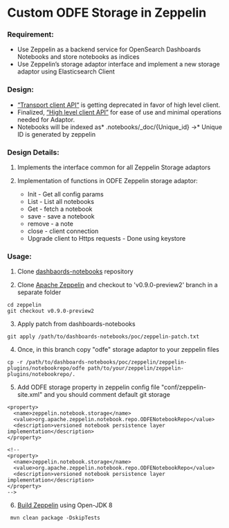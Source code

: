 # **Custom ODFE Storage in Zeppelin**

### **Requirement:**

- Use Zeppelin as a backend service for OpenSearch Dashboards Notebooks and store notebooks as indices
- Use Zeppelin’s storage adaptor interface and implement a new storage adaptor using Elasticsearch Client

### **Design:**

- [“Transport client API“](https://www.elastic.co/guide/en/elasticsearch/client/java-api/current/transport-client.html) is getting deprecated in favor of high level client.
- Finalized, [“High level client API”](https://www.elastic.co/guide/en/elasticsearch/client/java-rest/7.8/java-rest-high.html) for ease of use and minimal operations needed for Adaptor.
- Notebooks will be indexed as* .notebooks/\_doc/{Unique_id} →* Unique ID is generated by zeppelin

### **Design Details:**

1. Implements the interface common for all Zeppelin Storage adaptors
2. Implementation of functions in ODFE Zeppelin storage adaptor:

   - Init - Get all config params
   - List - List all notebooks
   - Get - fetch a notebook
   - save - save a notebook
   - remove - a note
   - close - client connection
   - Upgrade client to Https requests - Done using keystore

### **Usage:**


1. Clone [dashbaords-notebooks](https://github.com/opensearch-project/dashboards-notebooks/) repository

2. Clone [Apache Zeppelin](https://github.com/apache/zeppelin) and checkout to 'v0.9.0-preview2' branch in a separate folder

```
cd zeppelin
git checkout v0.9.0-preview2
```

3. Apply patch from dashboards-notebooks

```
git apply /path/to/dashboards-notebooks/poc/zeppelin-patch.txt
```

4. Once, in this branch copy "odfe" storage adaptor to your zeppelin files

```
cp -r /path/to/dashboards-notebooks/poc/zeppelin/zeppelin-plugins/notebookrepo/odfe path/to/your/zeppelin/zeppelin-plugins/notebookrepo/.
```

5. Add ODFE storage property in zeppelin config file "conf/zeppelin-site.xml" and you should comment default git storage

```
<property>
  <name>zeppelin.notebook.storage</name>
  <value>org.apache.zeppelin.notebook.repo.ODFENotebookRepo</value>
  <description>versioned notebook persistence layer implementation</description>
</property>

<!--
<property>
  <name>zeppelin.notebook.storage</name>
  <value>org.apache.zeppelin.notebook.repo.ODFENotebookRepo</value>
  <description>versioned notebook persistence layer implementation</description>
</property>
-->
```

6. [Build Zeppelin](https://zeppelin.apache.org/docs/0.9.0-preview2/setup/basics/how_to_build.html) using Open-JDK 8

```
 mvn clean package -DskipTests
``` 

